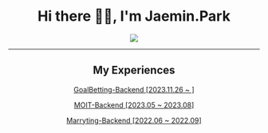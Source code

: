 <h1 align="center">Hi there 👋🏻, I'm Jaemin.Park</h1>
<p align = "center"><a href="https://hits.seeyoufarm.com"><img src="https://hits.seeyoufarm.com/api/count/incr/badge.svg?url=https%3A%2F%2Fgithub.com%2FmkSpace%2Fhit-counter&count_bg=%2379C83D&title_bg=%23555555&icon=&icon_color=%23E7E7E7&title=hits&edge_flat=false"/></a></p>
<hr>
<div align="center">
    <h2>My Experiences</h2>
    <a href="https://github.com/mkSpace/GoalBetting-Server"><p>GoalBetting-Backend [2023.11.26 ~ ]</p></a>
    <a href="https://github.com/mkSpace/MOIT-backend"><p>MOIT-Backend [2023.05 ~ 2023.08]</p></a>
    <a href="https://github.com/mkSpace/JSMR-Spring"><p>Marryting-Backend [2022.06 ~ 2022.09]</p></a>
</div>